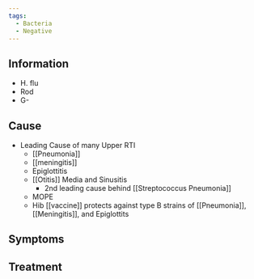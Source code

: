 ```yaml
---
tags:
  - Bacteria
  - Negative
---
```

## Information 
- H. flu
- Rod
- G-
## Cause
- Leading Cause of many Upper RTI
	- [[Pneumonia]]
	- [[meningitis]]
	- Epiglottitis
	- [[Otitis]] Media and Sinusitis
		- 2nd leading cause behind  [[Streptococcus Pneumonia]]
	- MOPE
	- Hib [[vaccine]] protects against type B strains of [[Pneumonia]], [[Meningitis]], and Epiglottits

## Symptoms

## Treatment 


